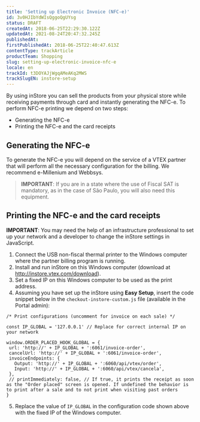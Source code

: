 ```yaml
---
title: 'Setting up Electronic Invoice (NFC-e)'
id: 3v0HJIbYdWIsQggoQgUYsg
status: DRAFT
createdAt: 2018-06-25T22:29:30.122Z
updatedAt: 2021-08-24T20:47:32.245Z
publishedAt: 
firstPublishedAt: 2018-06-25T22:40:47.613Z
contentType: trackArticle
productTeam: Shopping
slug: setting-up-electronic-invoice-nfc-e
locale: en
trackId: t3DOYAJjWgqAMeAKq2MWS
trackSlugEN: instore-setup
---
```


By using inStore you can sell the products from your physical store while receiving payments through card and instantly generating the NFC-e. To perform NFC-e printing we depend on two steps:

- Generating the NFC-e
- Printing the NFC-e and the card receipts

## Generating the NFC-e

To generate the NFC-e you will depend on the service of a VTEX partner that will perform all the necessary configuration for the billing. We recommend e-Millenium and Webbsys.

> __IMPORTANT__: If you are in a state where the use of Fiscal SAT is mandatory, as in the case of São Paulo, you will also need this equipment.


## Printing the NFC-e and the card receipts

__IMPORTANT__: You may need the help of an infrastructure professional to set up your network and a developer to change the inStore settings in JavaScript.

1. Connect the USB non-fiscal thermal printer to the Windows computer where the partner billing program is running.
2. Install and run inStore on this Windows computer (download at http://instore.vtex.com/download).
3. Set a fixed IP on this Windows computer to be used as the print address.
4. Assuming you have set up the inStore using __Easy Setup__, insert the code snippet below in the `checkout-instore-custom.js` file (available in the Portal admin):
 
```
/* Print configurations (uncomment for invoice on each sale) */

const IP_GLOBAL = '127.0.0.1' // Replace for correct internal IP on your network

window.ORDER_PLACED_HOOK_GLOBAL = {
 url: 'http://' + IP_GLOBAL + ':6061/invoice-order',
 cancelUrl: 'http://' + IP_GLOBAL + ':6061/invoice-order',
 invoiceEndpoints: {
   Output: 'http://' + IP_GLOBAL + ':6060/api/vtex/order',
   Input: 'http://' + IP_GLOBAL + ':6060/api/vtex/cancela',
 },
 // printImmediately: false, // If true, it prints the receipt as soon as the "Order placed" screen is opened. If undefined the behavior is to print after a sale and to not print when visiting past orders
}
```

5) Replace the value of `IP_GLOBAL` in the configuration code shown above with the fixed IP of the Windows computer.
